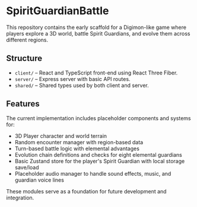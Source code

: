 # SpiritGuardianBattle

This repository contains the early scaffold for a Digimon-like game where players explore a 3D world, battle Spirit Guardians, and evolve them across different regions.

## Structure

- `client/` – React and TypeScript front-end using React Three Fiber.
- `server/` – Express server with basic API routes.
- `shared/` – Shared types used by both client and server.

## Features

The current implementation includes placeholder components and systems for:

- 3D Player character and world terrain
- Random encounter manager with region-based data
- Turn-based battle logic with elemental advantages
- Evolution chain definitions and checks for eight elemental guardians
- Basic Zustand store for the player's Spirit Guardian with local storage save/load
- Placeholder audio manager to handle sound effects, music, and guardian voice lines

These modules serve as a foundation for future development and integration.
